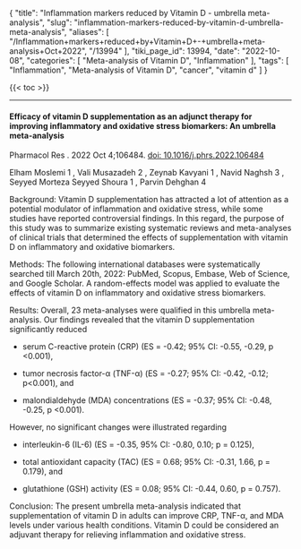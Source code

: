 {
    "title": "Inflammation markers reduced by Vitamin D - umbrella meta-analysis",
    "slug": "inflammation-markers-reduced-by-vitamin-d-umbrella-meta-analysis",
    "aliases": [
        "/Inflammation+markers+reduced+by+Vitamin+D+-+umbrella+meta-analysis+Oct+2022",
        "/13994"
    ],
    "tiki_page_id": 13994,
    "date": "2022-10-08",
    "categories": [
        "Meta-analysis of Vitamin D",
        "Inflammation"
    ],
    "tags": [
        "Inflammation",
        "Meta-analysis of Vitamin D",
        "cancer",
        "vitamin d"
    ]
}


{{< toc >}} 

---

#### Efficacy of vitamin D supplementation as an adjunct therapy for improving inflammatory and oxidative stress biomarkers: An umbrella meta-analysis

Pharmacol Res . 2022 Oct 4;106484. [doi: 10.1016/j.phrs.2022.106484](https://doi.org/10.1016/j.phrs.2022.106484)

Elham Moslemi  1 , Vali Musazadeh  2 , Zeynab Kavyani  1 , Navid Naghsh  3 , Seyyed Morteza Seyyed Shoura  1 , Parvin Dehghan  4

Background: Vitamin D supplementation has attracted a lot of attention as a potential modulator of inflammation and oxidative stress, while some studies have reported controversial findings. In this regard, the purpose of this study was to summarize existing systematic reviews and meta-analyses of clinical trials that determined the effects of supplementation with vitamin D on inflammatory and oxidative biomarkers.

Methods: The following international databases were systematically searched till March 20th, 2022: PubMed, Scopus, Embase, Web of Science, and Google Scholar. A random-effects model was applied to evaluate the effects of vitamin D on inflammatory and oxidative stress biomarkers.

Results: Overall, 23 meta-analyses were qualified in this umbrella meta-analysis. Our findings revealed that the vitamin D supplementation significantly reduced 

* serum C-reactive protein (CRP) (ES = -0.42; 95% CI: -0.55, -0.29, p <0.001), 

* tumor necrosis factor-α (TNF-α) (ES = -0.27; 95% CI: -0.42, -0.12; p<0.001), and 

* malondialdehyde (MDA) concentrations (ES = -0.37; 95% CI: -0.48, -0.25, p <0.001). 

However, no significant changes were illustrated regarding 

* interleukin-6 (IL-6) (ES = -0.35, 95% CI: -0.80, 0.10; p = 0.125), 

* total antioxidant capacity (TAC) (ES = 0.68; 95% CI: -0.31, 1.66, p = 0.179), and 

* glutathione (GSH) activity (ES = 0.08; 95% CI: -0.44, 0.60, p = 0.757).

Conclusion: The present umbrella meta-analysis indicated that supplementation of vitamin D in adults can improve CRP, TNF-α, and MDA levels under various health conditions. Vitamin D could be considered an adjuvant therapy for relieving inflammation and oxidative stress.
